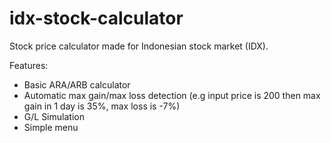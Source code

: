 # idx-stock-calculator
Stock price calculator made for Indonesian stock market (IDX). 

Features:
- Basic ARA/ARB calculator
- Automatic max gain/max loss detection (e.g input price is 200 then max gain in 1 day is 35%, max loss is -7%)
- G/L Simulation
- Simple menu

